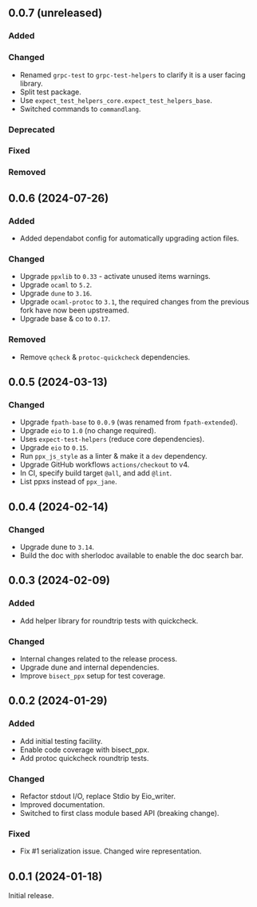 ## 0.0.7 (unreleased)

### Added

### Changed

- Renamed `grpc-test` to `grpc-test-helpers` to clarify it is a user facing library.
- Split test package.
- Use `expect_test_helpers_core.expect_test_helpers_base`.
- Switched commands to `commandlang`.

### Deprecated

### Fixed

### Removed

## 0.0.6 (2024-07-26)

### Added

- Added dependabot config for automatically upgrading action files.

### Changed

- Upgrade `ppxlib` to `0.33` - activate unused items warnings.
- Upgrade `ocaml` to `5.2`.
- Upgrade `dune` to `3.16`.
- Upgrade `ocaml-protoc` to `3.1`, the required changes from the previous fork have now been upstreamed.
- Upgrade base & co to `0.17`.

### Removed

- Remove `qcheck` & `protoc-quickcheck` dependencies.

## 0.0.5 (2024-03-13)

### Changed

- Upgrade `fpath-base` to `0.0.9` (was renamed from `fpath-extended`).
- Upgrade `eio` to `1.0` (no change required).
- Uses `expect-test-helpers` (reduce core dependencies).
- Upgrade `eio` to `0.15`.
- Run `ppx_js_style` as a linter & make it a `dev` dependency.
- Upgrade GitHub workflows `actions/checkout` to v4.
- In CI, specify build target `@all`, and add `@lint`.
- List ppxs instead of `ppx_jane`.

## 0.0.4 (2024-02-14)

### Changed

- Upgrade dune to `3.14`.
- Build the doc with sherlodoc available to enable the doc search bar.

## 0.0.3 (2024-02-09)

### Added

- Add helper library for roundtrip tests with quickcheck.

### Changed

- Internal changes related to the release process.
- Upgrade dune and internal dependencies.
- Improve `bisect_ppx` setup for test coverage.

## 0.0.2 (2024-01-29)

### Added

- Add initial testing facility.
- Enable code coverage with bisect_ppx.
- Add protoc quickcheck roundtrip tests.

### Changed

- Refactor stdout I/O, replace Stdio by Eio_writer.
- Improved documentation.
- Switched to first class module based API (breaking change).

### Fixed

- Fix #1 serialization issue. Changed wire representation.

## 0.0.1 (2024-01-18)

Initial release.
